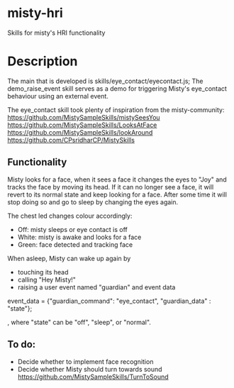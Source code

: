 # misty-hri
Skills for misty's HRI functionality

# Description
The main that is developed is skills/eye_contact/eyecontact.js; The demo_raise_event skill serves as a demo for triggering Misty's eye_contact behaviour using an external event.

The eye_contact skill took plenty of inspiration from the misty-community:
https://github.com/MistySampleSkills/mistySeesYou
https://github.com/MistySampleSkills/LooksAtFace
https://github.com/MistySampleSkills/lookAround
https://github.com/CPsridharCP/MistySkills

## Functionality
Misty looks for a face, when it sees a face it changes the eyes to "Joy" and tracks the 
face by moving its head. If it can no longer see a face, it will revert to its normal 
state and keep looking for a face. After some time it will stop doing so and go to sleep
by changing the eyes again.

The chest led changes colour accordingly:
- Off: misty sleeps or eye contact is off
- White: misty is awake and looks for a face
- Green: face detected and tracking face

When asleep, Misty can wake up again by
- touching its head
- calling "Hey Misty!"
- raising a user event named "guardian" and event data

event_data = {"guardian_command": "eye_contact",
              "guardian_data"   : "state"};
 
, where "state" can be "off", "sleep", or "normal".

## To do:
- Decide whether to implement face recognition
- Decide whether Misty should turn towards sound https://github.com/MistySampleSkills/TurnToSound



